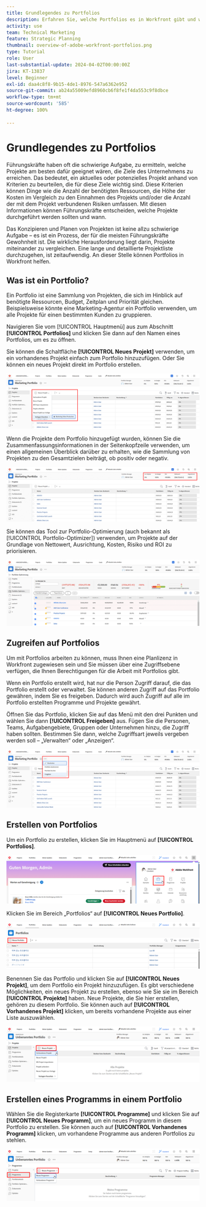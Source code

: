 ```yaml
---
title: Grundlegendes zu Portfolios
description: Erfahren Sie, welche Portfolios es in Workfront gibt und wie sie Ihnen dabei helfen können, Projekte zu priorisieren und sie miteinander zu vergleichen.
activity: use
team: Technical Marketing
feature: Strategic Planning
thumbnail: overview-of-adobe-workfront-portfolios.png
type: Tutorial
role: User
last-substantial-update: 2024-04-02T00:00:00Z
jira: KT-13837
level: Beginner
exl-id: daa4c8f8-9b15-4de1-8976-547a6362e952
source-git-commit: ab24a55009efd8960cb6f8fe1f4da553c9f8dbce
workflow-type: tm+mt
source-wordcount: '585'
ht-degree: 100%

---
```


# Grundlegendes zu Portfolios

Führungskräfte haben oft die schwierige Aufgabe, zu ermitteln, welche Projekte am besten dafür geeignet wären, die Ziele des Unternehmens zu erreichen. Das bedeutet, ein aktuelles oder potenzielles Projekt anhand von Kriterien zu beurteilen, die für diese Ziele wichtig sind. Diese Kriterien können Dinge wie die Anzahl der benötigten Ressourcen, die Höhe der Kosten im Vergleich zu den Einnahmen des Projekts und/oder die Anzahl der mit dem Projekt verbundenen Risiken umfassen. Mit diesen Informationen können Führungskräfte entscheiden, welche Projekte durchgeführt werden sollten und wann.

Das Konzipieren und Planen von Projekten ist keine allzu schwierige Aufgabe – es ist ein Prozess, der für die meisten Führungskräfte Gewohnheit ist. Die wirkliche Herausforderung liegt darin, Projekte miteinander zu vergleichen. Eine lange und detaillierte Projektliste durchzugehen, ist zeitaufwendig. An dieser Stelle können Portfolios in Workfront helfen.

## Was ist ein Portfolio?

Ein Portfolio ist eine Sammlung von Projekten, die sich im Hinblick auf benötigte Ressourcen, Budget, Zeitplan und Priorität gleichen. Beispielsweise könnte eine Marketing-Agentur ein Portfolio verwenden, um alle Projekte für einen bestimmten Kunden zu gruppieren.

Navigieren Sie vom [!UICONTROL Hauptmenü] aus zum Abschnitt **[!UICONTROL Portfolios]** und klicken Sie dann auf den Namen eines Portfolios, um es zu öffnen.

Sie können die Schaltfläche **[!UICONTROL Neues Projekt]** verwenden, um ein vorhandenes Projekt einfach zum Portfolio hinzuzufügen. Oder Sie können ein neues Projekt direkt im Portfolio erstellen.

![Ein Bild des Dropdown-Menüs für die Schaltfläche [!UICONTROL Neues Projekt]](assets/01-portfolio-management3.png)

Wenn die Projekte dem Portfolio hinzugefügt wurden, können Sie die Zusammenfassungsinformationen in der Seitenkopfzeile verwenden, um einen allgemeinen Überblick darüber zu erhalten, wie die Sammlung von Projekten zu den Gesamtzielen beiträgt, ob positiv oder negativ.

![Ein Bild der Zusammenfassungsinformationen der Seitenkopfzeile](assets/02-portfolio-management1.png)

Sie können das Tool zur Portfolio-Optimierung (auch bekannt als [!UICONTROL Portfolio-Optimizer]) verwenden, um Projekte auf der Grundlage von Nettowert, Ausrichtung, Kosten, Risiko und ROI zu priorisieren.

![Ein Bild zur Priorisierung von Projekten in einem Portfolio](assets/03-portfolio-management2.png)

## Zugreifen auf Portfolios

Um mit Portfolios arbeiten zu können, muss Ihnen eine Planlizenz in Workfront zugewiesen sein und Sie müssen über eine Zugriffsebene verfügen, die Ihnen Berechtigungen für die Arbeit mit Portfolios gibt.

Wenn ein Portfolio erstellt wird, hat nur die Person Zugriff darauf, die das Portfolio erstellt oder verwaltet. Sie können anderen Zugriff auf das Portfolio gewähren, indem Sie es freigeben. Dadurch wird auch Zugriff auf alle im Portfolio erstellten Programme und Projekte gewährt.

Öffnen Sie das Portfolio, klicken Sie auf das Menü mit den drei Punkten und wählen Sie dann **[!UICONTROL Freigeben]** aus. Fügen Sie die Personen, Teams, Aufgabengebiete, Gruppen oder Unternehmen hinzu, die Zugriff haben sollten. Bestimmen Sie dann, welche Zugriffsart jeweils vergeben werden soll – „Verwalten“ oder „Anzeigen“.

![Ein Bild der Option [!UICONTROL Freigeben] in einem [!DNL Workfront]Portfolio](assets/04-portfolio-management11.png)

## Erstellen von Portfolios

Um ein Portfolio zu erstellen, klicken Sie im Hauptmenü auf **[!UICONTROL Portfolios]**.

![Ein Bild des Hauptmenüs ](assets/create-portfolio-1.png)

Klicken Sie im Bereich „Portfolios“ auf **[!UICONTROL Neues Portfolio]**.

![Ein Bild des Bereichs „Portfolios“ ](assets/create-portfolio-2.png)

Benennen Sie das Portfolio und klicken Sie auf **[!UICONTROL Neues Projekt]**, um dem Portfolio ein Projekt hinzuzufügen. Es gibt verschiedene Möglichkeiten, ein neues Projekt zu erstellen, ebenso wie Sie sie im Bereich **[!UICONTROL Projekte]** haben. Neue Projekte, die Sie hier erstellen, gehören zu diesem Portfolio. Sie können auch auf **[!UICONTROL Vorhandenes Projekt]** klicken, um bereits vorhandene Projekte aus einer Liste auszuwählen.

![Ein Bild des Menüs „Neues Projekt“ ](assets/create-portfolio-3.png)

## Erstellen eines Programms in einem Portfolio

Wählen Sie die Registerkarte **[!UICONTROL Programme]** und klicken Sie auf **[!UICONTROL Neues Programm]**, um ein neues Programm in diesem Portfolio zu erstellen. Sie können auch auf **[!UICONTROL Vorhandenes Programm]** klicken, um vorhandene Programme aus anderen Portfolios zu stehlen.

![Ein Bild des Menüs „Neues Programm“ ](assets/create-portfolio-4.png)

<!--
Pro-tips graphic
If a user can't access a specific portfolio, make sure it's shared with them. The Workfront access level determines that a user can access portfolios in general, but sharing makes sure they can see specific portfolios. 
-->

<!--
Learn more graphic and links to documentation articles
* Portfolio overview   
* Create a portfolio 
* Create and manage portfolios 
* Navigate within a portfolio 
* Share a portfolio   
-->
